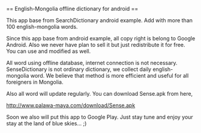 == English-Mongolia offline dictionary for android ==

This app base from SearchDictionary android example. Add with more than 100 english-mongolia words.

Since this app base from android example, all copy right is belong to Google Android. Also we never have plan to sell it but
just redistribute it for free. You can use and modified as well.

All word using offline database, internet connection is not necessary. SenseDictionary is not ordinary dictionary, we collect
daily english-mongolia word. We believe that method is more efficient and useful for all foreigners in Mongolia.

Also all word will update regularly. You can download Sense.apk from here, 

http://www.palawa-maya.com/download/Sense.apk

Soon we also will put this app to Google Play. Just stay tune and enjoy your stay at the land of blue skies...  ;) 